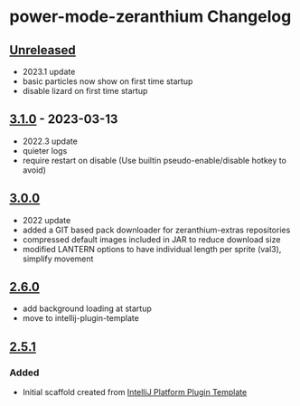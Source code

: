 <!-- Keep a Changelog guide -> https://keepachangelog.com -->

# power-mode-zeranthium Changelog

## [Unreleased]
- 2023.1 update
- basic particles now show on first time startup
- disable lizard on first time startup


## [3.1.0] - 2023-03-13
- 2022.3 update
- quieter logs
- require restart on disable (Use builtin pseudo-enable/disable hotkey to avoid)

## [3.0.0]
- 2022 update
- added a GIT based pack downloader for zeranthium-extras repositories
- compressed default images included in JAR to reduce download size
- modified LANTERN options to have individual length per sprite (val3), simplify movement

## [2.6.0]
- add background loading at startup
- move to intellij-plugin-template

## [2.5.1]

### Added
- Initial scaffold created from [IntelliJ Platform Plugin Template](https://github.com/JetBrains/intellij-platform-plugin-template)

[Unreleased]: https://github.com/cschar/power-mode-zeranthium/compare/v3.1.0...HEAD
[3.1.0]: https://github.com/cschar/power-mode-zeranthium/compare/v3.0.0...v3.1.0
[3.0.0]: https://github.com/cschar/power-mode-zeranthium/compare/v2.6.0...v3.0.0
[2.6.0]: https://github.com/cschar/power-mode-zeranthium/compare/v2.5.1...v2.6.0
[2.5.1]: https://github.com/cschar/power-mode-zeranthium/commits/v2.5.1
